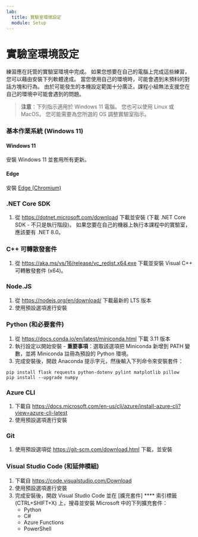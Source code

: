 ```yaml
---
lab:
  title: 實驗室環境設定
  module: Setup
---
```


# 實驗室環境設定

練習應在託管的實驗室環境中完成。 如果您想要在自己的電腦上完成這些練習，您可以藉由安裝下列軟體達成。 當您使用自己的環境時，可能會遇到未預料的對話方塊和行為。 由於可能發生的本機設定範圍十分廣泛，課程小組無法支援您在自己的環境中可能會遇到的問題。

> **注意**：下列指示適用於 Windows 11 電腦。 您也可以使用 Linux 或 MacOS。 您可能需要為您所選的 OS 調整實驗室指示。

### 基本作業系統 (Windows 11)

#### Windows 11

安裝 Windows 11 並套用所有更新。

#### Edge

安裝 [Edge (Chromium)](https://microsoft.com/edge)

### .NET Core SDK

1. 從 https://dotnet.microsoft.com/download 下載並安裝 (下載 .NET Core SDK - 不只是執行階段)。 如果您要在自己的機器上執行本課程中的實驗室，應該要有 .NET 8.0。

### C++ 可轉散發套件

1. 從 https://aka.ms/vs/16/release/vc_redist.x64.exe 下載並安裝 Visual C++ 可轉散發套件 (x64)。

### Node.JS

1. 從 https://nodejs.org/en/download/ 下載最新的 LTS 版本 
2. 使用預設選項進行安裝

### Python (和必要套件)

1. 從 https://docs.conda.io/en/latest/miniconda.html 下載 3.11 版本 
2. 執行設定以開始安裝 - **重要事項**：選取該選項把 Miniconda 新增到 PATH 變數，並將 Miniconda 註冊為預設的 Python 環境。
3. 完成安裝後，開啟 Anaconda 提示字元，然後輸入下列命令來安裝套件： 

```
pip install flask requests python-dotenv pylint matplotlib pillow
pip install --upgrade numpy
```

### Azure CLI

1. 下載自 https://docs.microsoft.com/en-us/cli/azure/install-azure-cli?view=azure-cli-latest 
2. 使用預設選項進行安裝

### Git

1. 使用預設選項從 https://git-scm.com/download.html 下載，並安裝


### Visual Studio Code (和延伸模組)

1. 下載自 https://code.visualstudio.com/Download 
2. 使用預設選項進行安裝 
3. 完成安裝後，開啟 Visual Studio Code 並在 [擴充套件] **** 索引標籤 (CTRL+SHIFT+X) 上，搜尋並安裝 Microsoft 中的下列擴充套件：
    - Python
    - C#
    - Azure Functions
    - PowerShell
